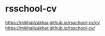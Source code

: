 # rsschool-cv
https://mikhailzakhar.github.io/rsschool-cv/cv
https://mikhailzakhar.github.io/rsschool-cv/
